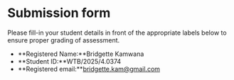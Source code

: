 # Submission form

Please fill-in your student details in front of the appropriate labels
below to ensure proper grading of assessment.

- **Registered Name:**Bridgette Kamwana
- **Student ID:**WTB/2025/4.0374
- **Registered email:**bridgette.kam@gmail.com
